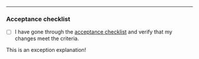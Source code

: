 

---

### Acceptance checklist

<!-- blah blah -->

- [ ] I have gone through the [acceptance checklist](#TODO) and verify that my changes meet the criteria.

<!-- blah blah -->

This is an exception explanation!

